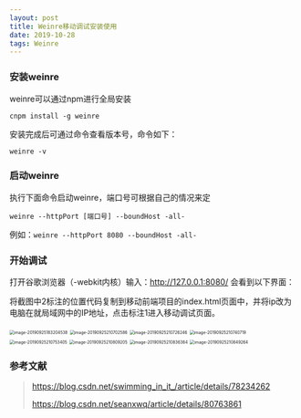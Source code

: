 ```yaml
---
layout: post
title: Weinre移动调试安装使用
date: 2019-10-28 
tags: Weinre    
---
```


### 安装weinre

weinre可以通过npm进行全局安装

`cnpm install -g weinre`

 安装完成后可通过命令查看版本号，命令如下：

`weinre -v`

### 启动weinre

执行下面命令启动weinre，端口号可根据自己的情况来定

`weinre --httpPort [端口号] --boundHost -all-`

例如：`weinre --httpPort 8080 --boundHost -all-`

### 开始调试

打开谷歌浏览器（-webkit内核）输入：http://127.0.0.1:8080/   会看到以下界面：

将截图中2标注的位置代码复制到移动前端项目的index.html页面中，并将ip改为电脑在就局域网中的IP地址，点击标注1进入移动调试页面。

<img src="https://mashaojie.cn/download/source/typora-user-images/image-20190925183204538.png" alt="image-20190925183204538" style="zoom:50%;" />

<img src="https://mashaojie.cn/download/source/typora-user-images/image-20190925210702586.png" alt="image-20190925210702586" style="zoom:50%;" />

<img src="https://mashaojie.cn/download/source/typora-user-images/image-20190925210726246.png" alt="image-20190925210726246" style="zoom:50%;" />

<img src="https://mashaojie.cn/download/source/typora-user-images/image-20190925210740719.png" alt="image-20190925210740719" style="zoom:50%;" />

<img src="https://mashaojie.cn/download/source/typora-user-images/image-20190925210753405.png" alt="image-20190925210753405" style="zoom:50%;" />

<img src="https://mashaojie.cn/download/source/typora-user-images/image-20190925210809205.png" alt="image-20190925210809205" style="zoom:50%;" />

<img src="https://mashaojie.cn/download/source/typora-user-images/image-20190925210836384.png" alt="image-20190925210836384" style="zoom:50%;" />

<img src="https://mashaojie.cn/download/source/typora-user-images/image-20190925210849264.png" alt="image-20190925210849264" style="zoom:50%;" />

### 参考文献

> https://blog.csdn.net/swimming_in_it_/article/details/78234262
>
> https://blog.csdn.net/seanxwq/article/details/80763861